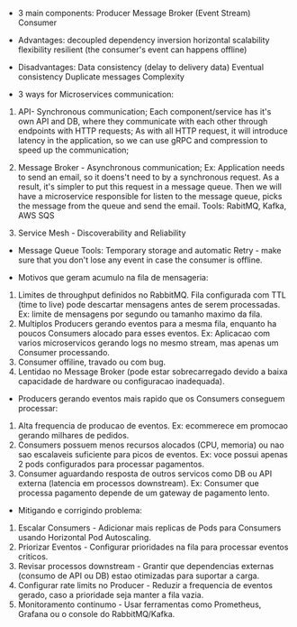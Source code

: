 - 3 main components:
  Producer
  Message Broker (Event Stream)
  Consumer

- Advantages:
  decoupled
  dependency inversion
  horizontal scalability
  flexibility
  resilient (the consumer's event can happens offline)

- Disadvantages:
  Data consistency (delay to delivery data)
  Eventual consistency
  Duplicate messages
  Complexity

- 3 ways for Microservices communication:

1. API-
   Synchronous communication;
   Each component/service has it's own API and DB, where they communicate with each other through endpoints with HTTP requests;
   As with all HTTP request, it will introduce latency in the application, so we can use gRPC and compression to speed up the communication;

2. Message Broker -
   Asynchronous communication;
   Ex: Application needs to send an email, so it doens't need to by a synchronous request. As a result, it's simpler to put this request in a message queue. Then we will have a microservice responsible for listen to the message queue, picks the message from the queue and send the email.
   Tools: RabitMQ, Kafka, AWS SQS

3. Service Mesh -
   Discoverability and Reliability

- Message Queue Tools:
  Temporary storage and automatic Retry - make sure that you don't lose any event in case the consumer is offline.

- Motivos que geram acumulo na fila de mensageria:

1. Limites de throughput definidos no RabbitMQ. Fila configurada com TTL (time to live) pode descartar mensagens antes de serem processadas.
   Ex: limite de mensagens por segundo ou tamanho maximo da fila.
2. Multiplos Producers gerando eventos para a mesma fila, enquanto ha poucos Consumers alocado para esses eventos.
   Ex: Aplicacao com varios microservicos gerando logs no mesmo stream, mas apenas um Consumer processando.
3. Consumer offiline, travado ou com bug.
4. Lentidao no Message Broker (pode estar sobrecarregado devido a baixa capacidade de hardware ou configuracao inadequada).

- Producers gerando eventos mais rapido que os Consumers conseguem processar:

1. Alta frequencia de producao de eventos.
   Ex: ecommerece em promocao gerando milhares de pedidos.
2. Consumers possuem menos recursos alocados (CPU, memoria) ou nao sao escalaveis suficiente para picos de eventos.
   Ex: voce possui apenas 2 pods configurados para processar pagamentos.
3. Consumer aguardando resposta de outros servicos como DB ou API externa (latencia em processos downstream).
   Ex: Consumer que processa pagamento depende de um gateway de pagamento lento.

- Mitigando e corrigindo problema:

1. Escalar Consumers - Adicionar mais replicas de Pods para Consumers usando Horizontal Pod Autoscaling.
2. Priorizar Eventos - Configurar prioridades na fila para processar eventos criticos.
3. Revisar processos downstream - Grantir que dependencias externas (consumo de API ou DB) estao otimizadas para suportar a carga.
4. Configurar rate limits no Producer - Reduzir a frequencia de eventos gerado, caso a prioridade seja manter a fila vazia.
5. Monitoramento continumo - Usar ferramentas como Prometheus, Grafana ou o console do RabbitMQ/Kafka.

